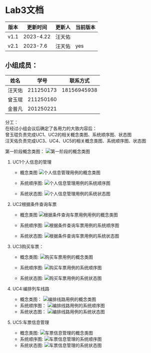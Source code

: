 # Lab3文档 
|版本| 更新时间      |更新人| 当前版本 |
|---|-----------|---|------|
|v1.1| 2023-4.22 |汪天佑||
|v2.1| 2023-7.6  |汪天佑| yes  |
## 小组成员：
|姓名|学号|联系方式|
|---|---|---|
|汪天佑|211250173|18156945938|
|曾玉琨|211250160||
|金普凡|201250221||

分工：  
在经过小组会议后确定了各用力的大致内容后：  
曾玉琨负责完成UC1、UC2的相关概念类图、系统顺序图、状态图  
汪天佑负责完成UC3、UC4、UC5的相关概念类图、系统顺序图、状态图  

第一阶段概念类图：
![第一阶段的概念类图](https://github.com/doudou12138/img/blob/20d06bc1938d0e2441de559a682b8fd9f8f1cf17/totalClassMap.jpg?raw=true)
1. UC1个人信息的管理  
    - 概念类图
![个人信息管理用例的概念类图](https://github.com/doudou12138/img/blob/a34f03c03bf2d0f0f2c2fd3355ca963807bd6f7c/manageSelfInformaitonClassMap.png?raw=true "个人信息管理用例的概念类图")

    - 系统顺序图:
![个人信息管理用例的系统顺序图](https://github.com/doudou12138/img/blob/a34f03c03bf2d0f0f2c2fd3355ca963807bd6f7c/manageSelfInfSequenceMap.jpg?raw=true "个人信息管理用例的系统顺序图")

    - 系统状态图:
![个人信息管理用例的系统状态图](https://github.com/doudou12138/img/blob/a34f03c03bf2d0f0f2c2fd3355ca963807bd6f7c/manageSelfInfSyeStatueMap.jpg?raw=true "个人信息管理用例的系统状态图")

2. UC2根据条件查询车票
    - 概念类图
![根据条件查询车票用例用例的概念类图](https://github.com/doudou12138/img/blob/365d6e8073ce0a35905c4d1c826f2b9a3d11a727/selectTicketClassMap.jpg?raw=true "根据条件查询车票用例用例的概念类图")
   
    - 系统顺序图:
![根据条件查询车票用例的系统顺序图](https://github.com/doudou12138/img/blob/365d6e8073ce0a35905c4d1c826f2b9a3d11a727/selectTicketSequenceMap.png?raw=true "根据条件查询车票用例的系统顺序图")

    - 系统状态图:
![根据条件查询车票用例的系统状态图](https://github.com/doudou12138/img/blob/365d6e8073ce0a35905c4d1c826f2b9a3d11a727/selectTicketSysStatueMap.jpg?raw=true "根据条件查询车票用例的系统状态图")

3. UC3购买车票：
    - 概念类图:
![购买车票用例的概念类图](https://github.com/doudou12138/img/blob/6503fcd7192df40c3d4e3baff45ea70733700994/buyTicketClassMap.png?raw=true "购买车票的概念类图")

    - 系统顺序图:
![购买车票用例的系统顺序图](https://github.com/doudou12138/img/blob/6503fcd7192df40c3d4e3baff45ea70733700994/buyTicketSequenceMap.png?raw=true "购买车票的系统顺序图")

    - 系统状态图:
![购买车票用例的系统状态图](https://github.com/doudou12138/img/blob/6503fcd7192df40c3d4e3baff45ea70733700994/buyTicketSysStatusMap.png?raw=true "购买车票的系统状态图")

4. UC4:编排列车线路
    - 概念类图：
![编排线路用例的概念类图](https://github.com/doudou12138/img/blob/6503fcd7192df40c3d4e3baff45ea70733700994/routeArrangeClassMap.png?raw=true "编排线路的概念类图")
    - 系统顺序图：
![编排线路用例的系统顺序图](https://github.com/doudou12138/img/blob/6503fcd7192df40c3d4e3baff45ea70733700994/routeArrangeSequenceMap.png?raw=true "编排线路的系统顺序图")
    - 系统状态图：
![编排线路用例的系统状态图](https://github.com/doudou12138/img/blob/6503fcd7192df40c3d4e3baff45ea70733700994/routeArrangeSysStatueMap.png?raw=true "编排线路的系统状态图")

5. UC5:车票信息管理
    - 概念类图:
![车票信息管理的概念类图](https://github.com/doudou12138/img/blob/6503fcd7192df40c3d4e3baff45ea70733700994/ticketManageClassMap.png?raw=true "车票信息管理的概念类图")
    - 系统顺序图:
![车票信息管理的系统顺序图](https://github.com/doudou12138/img/blob/6503fcd7192df40c3d4e3baff45ea70733700994/ticketManageSequenceMap.png?raw=true "车票信息管理的系统顺序图")
    - 系统状态图:
![车票信息管理的系统状态图](https://github.com/doudou12138/img/blob/6503fcd7192df40c3d4e3baff45ea70733700994/ticketManageSysStatueMap.png?raw=true "车票信息管理的系统状态图")
